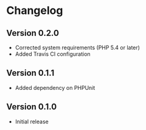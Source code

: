 # Changelog

## Version 0.2.0

- Corrected system requirements (PHP 5.4 or later)
- Added Travis CI configuration

## Version 0.1.1

- Added dependency on PHPUnit

## Version 0.1.0

- Initial release